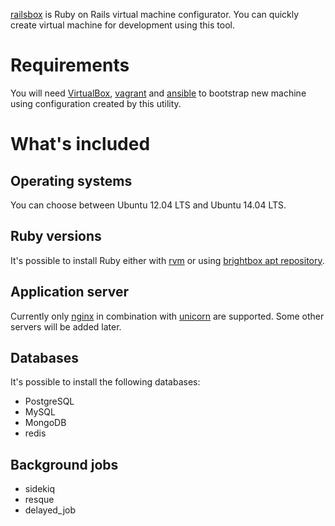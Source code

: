 [railsbox][] is Ruby on Rails virtual machine configurator. You can quickly create virtual machine for development using this tool.

# Requirements

You will need [VirtualBox][], [vagrant][] and [ansible][] to bootstrap new machine using configuration created by this utility.

# What's included

## Operating systems

You can choose between Ubuntu 12.04 LTS and Ubuntu 14.04 LTS.

## Ruby versions

It's possible to install Ruby either with [rvm][] or using [brightbox apt repository][].

## Application server

Currently only [nginx][] in combination with [unicorn][] are supported. Some other servers will be added later.

## Databases

It's possible to install the following databases:

* PostgreSQL
* MySQL
* MongoDB
* redis

## Background jobs

* sidekiq
* resque
* delayed_job

[railsbox]: http://railsbox.io/
[vagrant]: https://www.vagrantup.com/
[VirtualBox]: https://www.virtualbox.org/
[ansible]: http://www.ansible.com/
[rvm]: https://rvm.io/
[brightbox apt repository]: https://www.brightbox.com/docs/ruby/ubuntu/
[nginx]: http://nginx.org/
[unicorn]: http://unicorn.bogomips.org/
